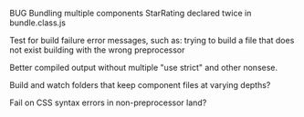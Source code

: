 BUG
  Bundling multiple components
    StarRating declared twice in bundle.class.js

Test for build failure error messages, such as:
  trying to build a file that does not exist
  building with the wrong preprocessor

Better compiled output without multiple "use strict" and other nonsese.

Build and watch folders that keep component files at varying depths?

Fail on CSS syntax errors in non-preprocessor land?
